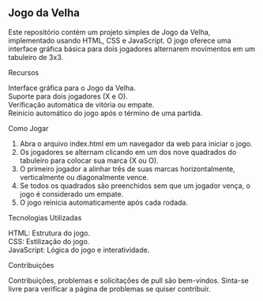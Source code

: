 ## Jogo da Velha

Este repositório contém um projeto simples de Jogo da Velha, implementado usando HTML, CSS e JavaScript. O jogo oferece uma interface gráfica básica para dois jogadores alternarem movimentos em um tabuleiro de 3x3.

Recursos 

Interface gráfica para o Jogo da Velha.<br>
Suporte para dois jogadores (X e O).<br>
Verificação automática de vitória ou empate.<br>
Reinício automático do jogo após o término de uma partida.

Como Jogar


1. Abra o arquivo index.html em um navegador da web para iniciar o jogo.<br>
2. Os jogadores se alternam clicando em um dos nove quadrados do tabuleiro para colocar sua marca (X ou O).<br>
3. O primeiro jogador a alinhar três de suas marcas horizontalmente, verticalmente ou diagonalmente vence.<br>
4. Se todos os quadrados são preenchidos sem que um jogador vença, o jogo é considerado um empate.<br>
5. O jogo reinicia automaticamente após cada rodada.

Tecnologias Utilizadas


HTML: Estrutura do jogo.<br>
CSS: Estilização do jogo.<br>
JavaScript: Lógica do jogo e interatividade.<br>

Contribuições


Contribuições, problemas e solicitações de pull são bem-vindos. Sinta-se livre para verificar a página de problemas se quiser contribuir.
